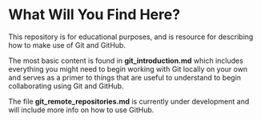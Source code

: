 # What Will You Find Here?

This repository is for educational purposes, and is resource for describing how to make use of Git and GitHub.

The most basic content is found in **git_introduction.md** which includes everything you might need to begin working with Git locally on your own and serves as a primer to things that are useful to understand to begin collaborating using Git and GitHub.

The file **git_remote_repositories.md** is currently under development and will include more info on how to use GitHub.
